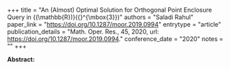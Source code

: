 +++
title = "An (Almost) Optimal Solution for Orthogonal Point Enclosure Query in {\(\mathbb{R}\)}\({}^{\mbox{3}}\)"
authors = "Saladi Rahul"
paper_link = "https://doi.org/10.1287/moor.2019.0994"
entrytype = "article"
publication_details = "Math. Oper. Res., 45, 2020, url: <a href='https://doi.org/10.1287/moor.2019.0994' target='_blank'>https://doi.org/10.1287/moor.2019.0994</a>."
conference_date = "2020"
notes = ""
+++

<b>Abstract:</b>
